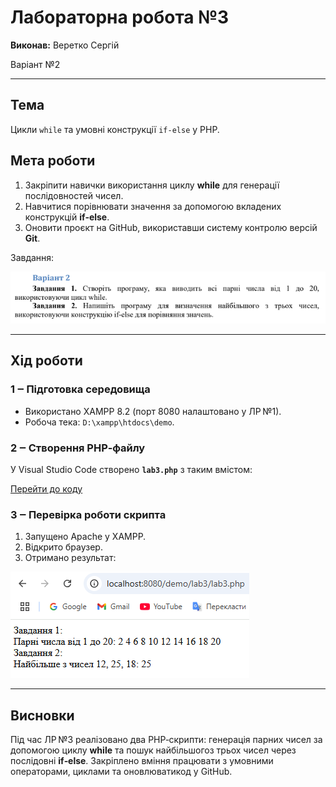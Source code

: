 
# Лабораторна робота №3

**Виконав:** Веретко Сергій

Варіант №2

---

## Тема

Цикли `while` та умовні конструкції `if‑else` у PHP.

## Мета роботи

1. Закріпити навички використання циклу **while** для генерації послідовностей чисел.
2. Навчитися порівнювати значення за допомогою вкладених конструкцій **if‑else**.
3. Оновити проєкт на GitHub, використавши систему контролю версій **Git**.

Завдання:

![image](https://github.com/xanax4rl/Web-technologies_and_web-design/blob/main/lab3/lab3_task.png)

---

## Хід роботи

### 1 ‒ Підготовка середовища

* Використано XAMPP 8.2 (порт 8080 налаштовано у ЛР №1).
* Робоча тека: `D:\xampp\htdocs\demo`.

### 2 ‒ Створення PHP‑файлу

У Visual Studio Code створено **`lab3.php`** з таким вмістом:

[Перейти до коду](https://github.com/xanax4rl/Web-technologies_and_web-design/blob/main/lab3/lab3.php)

### 3 ‒ Перевірка роботи скрипта

1. Запущено Apache у XAMPP.
2. Відкрито браузер.
3. Отримано результат:

![image](https://github.com/xanax4rl/Web-technologies_and_web-design/blob/main/lab3/lab3.png)

---

## Висновки

Під час ЛР №3 реалізовано два PHP‑скрипти: генерація парних чисел за допомогою циклу **while** 
та пошук найбільшогоз трьох чисел через послідовні **if‑else**. 
Закріплено вміння працювати з умовними операторами, циклами та оновлюватикод у GitHub.


